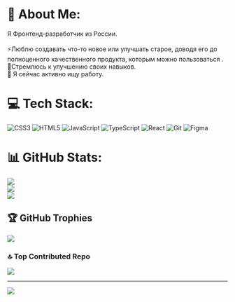 # 💫 About Me:
Я Фронтенд-разработчик из России.<br><br>⚡Люблю создавать что-то новое или улучшать старое, доводя его до полноценного качественного продукта, которым можно пользоваться .<br>🌱Стремлюсь к улучшению своих навыков.<br>🔭 Я сейчас активно ищу работу.


# 💻 Tech Stack:
![CSS3](https://img.shields.io/badge/css3-%231572B6.svg?style=for-the-badge&logo=css3&logoColor=white) ![HTML5](https://img.shields.io/badge/html5-%23E34F26.svg?style=for-the-badge&logo=html5&logoColor=white) ![JavaScript](https://img.shields.io/badge/javascript-%23323330.svg?style=for-the-badge&logo=javascript&logoColor=%23F7DF1E) ![TypeScript](https://img.shields.io/badge/typescript-%23007ACC.svg?style=for-the-badge&logo=typescript&logoColor=white) ![React](https://img.shields.io/badge/react-%2320232a.svg?style=for-the-badge&logo=react&logoColor=%2361DAFB) ![Git](https://img.shields.io/badge/git-%23F05033.svg?style=for-the-badge&logo=git&logoColor=white) ![Figma](https://img.shields.io/badge/figma-%23F24E1E.svg?style=for-the-badge&logo=figma&logoColor=white)
# 📊 GitHub Stats:
![](https://github-readme-stats.vercel.app/api?username=dansi13&theme=dark&hide_border=false&include_all_commits=false&count_private=false)<br/>
![](https://github-readme-streak-stats.herokuapp.com/?user=dansi13&theme=dark&hide_border=false)<br/>
![](https://github-readme-stats.vercel.app/api/top-langs/?username=dansi13&theme=dark&hide_border=false&include_all_commits=false&count_private=false&layout=compact)

## 🏆 GitHub Trophies
![](https://github-profile-trophy.vercel.app/?username=dansi13&theme=radical&no-frame=false&no-bg=true&margin-w=4)

### 🔝 Top Contributed Repo
![](https://github-contributor-stats.vercel.app/api?username=dansi13&limit=5&theme=dark&combine_all_yearly_contributions=true)

---
[![](https://visitcount.itsvg.in/api?id=dansi13&icon=0&color=0)](https://visitcount.itsvg.in)

<!-- Proudly created with GPRM ( https://gprm.itsvg.in ) -->
